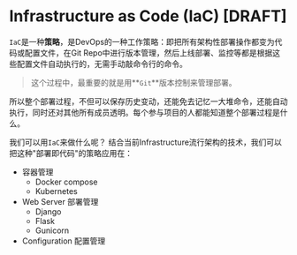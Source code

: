 # Infrastructure as Code (IaC) [DRAFT]

`IaC`是一种**策略**，是DevOps的一种工作策略：即把所有架构性部署操作都变为代码或配置文件，在Git Repo中进行版本管理，然后上线部署、监控等都是根据这些配置文件自动执行的，无需手动敲命令行的命令。

> 这个过程中，最重要的就是用**`Git`**版本控制来管理部署。

所以整个部署过程，不但可以保存历史变动，还能免去记忆一大堆命令，还能自动执行，同时还对其他所有成员透明。每个参与项目的人都能知道整个部署过程是什么。

我们可以用`IaC`来做什么呢？
结合当前Infrastructure流行架构的技术，我们可以把这种"部署即代码"的策略应用在：
- 容器管理
    - Docker compose
    - Kubernetes
- Web Server 部署管理
    - Django
    - Flask
    - Gunicorn
- Configuration 配置管理
